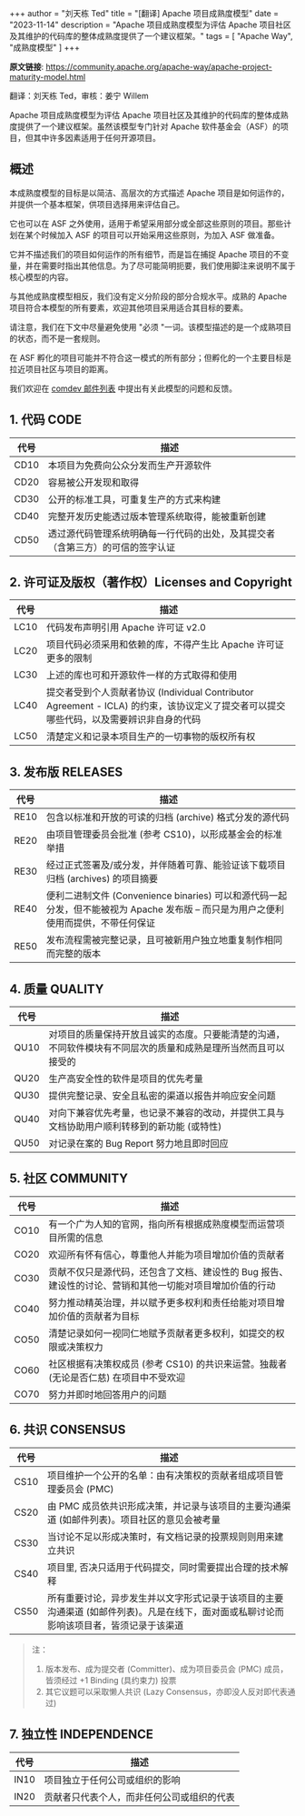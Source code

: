 +++
author = "刘天栋 Ted"
title = "[翻译] Apache 项目成熟度模型"
date = "2023-11-14"
description = "Apache 项目成熟度模型为评估 Apache 项目社区及其维护的代码库的整体成熟度提供了一个建议框架。"
tags = [
    "Apache Way",
    "成熟度模型"
]
+++


**原文链接**:
<https://community.apache.org/apache-way/apache-project-maturity-model.html>

翻译：刘天栋 Ted，审核：姜宁 Willem

Apache 项目成熟度模型为评估 Apache 项目社区及其维护的代码库的整体成熟度提供了一个建议框架。虽然该模型专门针对 Apache 软件基金会（ASF）的项目，但其中许多因素适用于任何开源项目。

## 概述

本成熟度模型的目标是以简洁、高层次的方式描述 Apache 项目是如何运作的，并提供一个基本框架，供项目选择用来评估自己。

它也可以在 ASF 之外使用，适用于希望采用部分或全部这些原则的项目。那些计划在某个时候加入 ASF 的项目可以开始采用这些原则，为加入 ASF 做准备。

它并不描述我们的项目如何运作的所有细节，而是旨在捕捉 Apache 项目的不变量，并在需要时指出其他信息。为了尽可能简明扼要，我们使用脚注来说明不属于核心模型的内容。

与其他成熟度模型相反，我们没有定义分阶段的部分合规水平。成熟的 Apache 项目符合本模型的所有要素，欢迎其他项目采用适合其目标的要素。

请注意，我们在下文中尽量避免使用 "必须 "一词。该模型描述的是一个成熟项目的状态，而不是一套规则。

在 ASF 孵化的项目可能并不符合这一模式的所有部分；但孵化的一个主要目标是拉近项目社区与项目的距离。

我们欢迎在 [comdev 邮件列表](https://lists.apache.org/list.html?dev@community.apache.org) 中提出有关此模型的问题和反馈。

## 1. 代码 CODE

| 代号 | 描述                                                     |
| ---- | ------------------------------------------------------- |
| CD10 | 本项目为免费向公众分发而生产开源软件                          |
| CD20 | 容易被公开发现和取得                                       |
| CD30 | 公开的标准工具，可重复生产的方式来构建                        |
| CD40 | 完整开发历史能透过版本管理系统取得，能被重新创建                   |
| CD50 | 透过源代码管理系统明确每一行代码的出处，及其提交者（含第三方）的可信的签字认证 |

## 2. 许可证及版权（著作权）Licenses and Copyright

| 代号 | 描述                                                     |
| ---- | ------------------------------------------------------ |
| LC10 | 代码发布声明引用 Apache 许可证 v2.0                        |
| LC20 | 项目代码必须采用和依赖的库，不得产生比 Apache 许可证更多的限制   |
| LC30 | 上述的库也可和开源软件一样的方式取得和使用                     |
| LC40 | 提交者受到个人贡献者协议 (Individual Contributor Agreement - ICLA) 的约束，该协议定义了提交者可以提交哪些代码，以及需要辨识非自身的代码  |
| LC50 | 清楚定义和记录本项目生产的一切事物的版权所有权                 |

## 3. 发布版 RELEASES

| 代号 | 描述                                                     |
| ---- | ------------------------------------------------------- |
| RE10 | 包含以标准和开放的可读的归档 (archive) 格式分发的源代码         |
| RE20 | 由项目管理委员会批准 (参考 CS10)，以形成基金会的标准举措        |
| RE30 | 经过正式签署及/或分发，并伴随着可靠、能验证该下载项目归档 (archives) 的项目摘要 |
| RE40 | 便利二进制文件 (Convenience binaries) 可以和源代码一起分发，但不能被视为 Apache 发布版 – 而只是为用户之便利使用而提供，不带任何保证 |
| RE50 | 发布流程需被完整记录，且可被新用户独立地重复制作相同而完整的版本   |

## 4. 质量 QUALITY

| 代号 | 描述                                                     |
| ---- | ------------------------------------------------------- |
| QU10 | 对项目的质量保持开放且诚实的态度。只要能清楚的沟通，不同软件模块有不同层次的质量和成熟是理所当然而且可以接受的                              |
| QU20 | 生产高安全性的软件是项目的优先考量                            |
| QU30 | 提供完整记录、安全且私密的渠道以报告并响应安全问题               |
| QU40 | 对向下兼容优先考量，也记录不兼容的改动，并提供工具与文档协助用户顺利转移到的新功能 (或特性)                                             |
| QU50 | 对记录在案的 Bug Report 努力地且即时回应                     |

## 5. 社区 COMMUNITY

| 代号 | 描述                                                     |
| ---- | ------------------------------------------------------- |
| CO10 | 有一个广为人知的官网，指向所有根据成熟度模型而运营项目所需的信息   |
| CO20 | 欢迎所有怀有信心，尊重他人并能为项目增加价值的贡献者             |
| CO30 | 贡献不仅只是源代码，还包含了文档、建设性的 Bug 报告、建设性的讨论、营销和其他一切能对项目增加价值的行动 |
| CO40 | 努力推动精英治理，并以赋予更多权利和责任给能对项目增加价值的贡献者为目标 |
| CO50 | 清楚记录如何一视同仁地赋予贡献者更多权利，如提交的权限或决策权力   |
| CO60 | 社区根据有决策权成员 (参考 CS10) 的共识来运营。独裁者 (无论是否仁慈) 在项目中不受欢迎                                                |
| CO70 | 努力并即时地回答用户的问题                                   |

## 6. 共识 CONSENSUS

| 代号 | 描述                                                     |
| ---- | ------------------------------------------------------ |
| CS10 | 项目维护一个公开的名单：由有决策权的贡献者组成项目管理委员会 (PMC) |
| CS20 | 由 PMC 成员依共识形成决策，并记录与该项目的主要沟通渠道 (如邮件列表)。项目社区的意见会被考量 |
| CS30 | 当讨论不足以形成决策时，有文档记录的投票规则则用来建立共识 |
| CS40 | 项目里, 否决只适用于代码提交，同时需要提出合理的技术解释 |
| CS50 | 所有重要讨论，异步发生并以文字形式记录于该项目的主要沟通渠道 (如邮件列表)。凡是在线下，面对面或私聊讨论而影响该项目者，皆须记录于该渠道 |

> 注：
>
>   1. 版本发布、成为提交者 (Committer)、成为项目委员会 (PMC) 成员，皆须经过 +1 Binding (具约束力) 投票
>   2. 其它议题可以采取懒人共识 (Lazy Consensus，亦即没人反对即代表通过)

## 7. 独立性 INDEPENDENCE

| 代号 | 描述                           |
| ---- | ------------------------------ |
| IN10 | 项目独立于任何公司或组织的影响 |
| IN20 | 贡献者只代表个人，而非任何公司或组织的代表 |